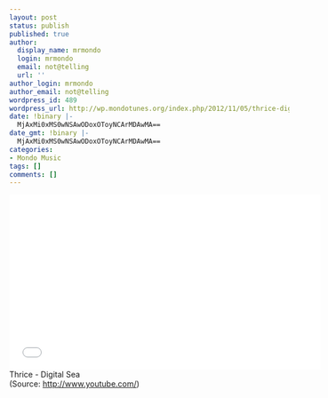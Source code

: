```yaml
---
layout: post
status: publish
published: true
author:
  display_name: mrmondo
  login: mrmondo
  email: not@telling
  url: ''
author_login: mrmondo
author_email: not@telling
wordpress_id: 489
wordpress_url: http://wp.mondotunes.org/index.php/2012/11/05/thrice-digital-sea/
date: !binary |-
  MjAxMi0xMS0wNSAwODoxOToyNCArMDAwMA==
date_gmt: !binary |-
  MjAxMi0xMS0wNSAwODoxOToyNCArMDAwMA==
categories:
- Mondo Music
tags: []
comments: []
---
```

<iframe width="560" height="315" src="//www.youtube.com/embed/3mJwqrZ4lNI" frameborder="0"> </iframe>
Thrice - Digital Sea
<div class="attribution">(<span>Source:</span> <a href="http://www.youtube.com/">http://www.youtube.com/</a>)</div>
